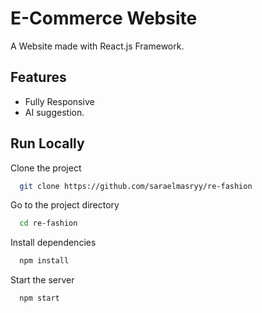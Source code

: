 # E-Commerce Website

A Website made with React.js Framework.




## Features

- Fully Responsive
- AI suggestion.






## Run Locally

Clone the project

```bash
  git clone https://github.com/saraelmasryy/re-fashion
```

Go to the project directory

```bash
  cd re-fashion
```

Install dependencies

```bash
  npm install
```

Start the server

```bash
  npm start
```





